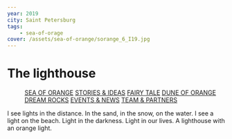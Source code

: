 ```yaml
---
year: 2019
city: Saint Petersburg
tags:
    - sea-of-orage
cover: /assets/sea-of-orange/sorange_6_I19.jpg
---
```


# The lighthouse

<Menu>
<a href="/sea-of-orange">SEA OF ORANGE</a>
<a href="/sea-of-orange/stories-and-ideas">STORIES & IDEAS</a>
<a href="/sea-of-orange/fairytale">FAIRY TALE</a>
<a href="/sea-of-orange/dune-of-orange">DUNE OF ORANGE</a>
<a href="/sea-of-orange/dreamrocks">DREAM ROCKS</a>
<a href="/sea-of-orange/events-and-news">EVENTS & NEWS</a>
<a href="/sea-of-orange/team-and-partners">TEAM & PARTNERS</a>
</Menu>

I see lights in the distance. In the sand, in the snow, on the water. I see a light on the beach. Light in the darkness. Light in our lives. A lighthouse with an orange light.
